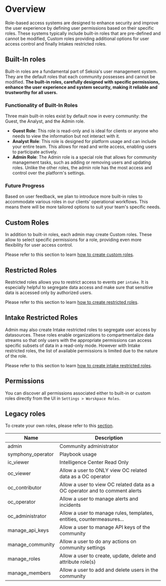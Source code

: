 # Overview

Role-based access systems are designed to enhance security and improve the user experience by defining user permissions based on their specific roles. These systems typically include built-in roles that are pre-defined and cannot be modified, Custom roles providing additional options for user access control and finally Intakes restricted roles.

## Built-In roles

Built-in roles are a fundamental part of Sekoia's user management system. They are the default roles that each community possesses and cannot be modified. **The built-in roles, carefully designed with specific permissions, enhance the user experience and system security, making it reliable and trustworthy for all users.**

### Functionality of Built-In Roles

Three main built-in roles exist by default now in every community: the Guest, the Analyst, and the Admin role.

-   **Guest Role**: This role is read-only and is ideal for clients or anyone who needs to view the information but not interact with it.
-   **Analyst Role**: This role is designed for platform usage and can include your entire team. This allows for read and write access, enabling users to participate actively.
-   **Admin Role**: The Admin role is a special role that allows for community management tasks, such as adding or removing users and updating roles. Unlike the other roles, the admin role has the most access and control over the platform's settings.

### Future Progress

Based on user feedback, we plan to introduce more built-in roles to accommodate various roles in our clients' operational workflows. This means there will be more tailored options to suit your team's specific needs.

## Custom Roles

In addition to built-in roles, each admin may create Custom roles. These allow to select specific permissions for a role, providing even more flexibility for user access control.

Please refer to this section to learn [how to create custom roles](custom_roles.md).  

## Restricted Roles

Restricted roles allows you to restrict access to events per `intake`. It is especially helpful to segregate data access and make sure that sensitive data is accessed only by authorized users. 

Please refer to this section to learn [how to create restricted roles](restricted_roles.md).  


## Intake Restricted Roles

Admin may also create Intake restricted roles to segregate user access by datasources. These roles enable organizations to compartmentalize data streams so that only users with the appropriate permissions can access specific subsets of data in a read-only mode. However with Intake restricted roles, the list of available permissions is limited due to the nature of the role.

Please refer to this section to learn [how to create intake restricted roles](intake_restricted_roles.md).  

## Permissions

You can discover all permissions associated either to built-in or custom roles directly from the UI in `Settings > Worskpace Roles`. 

## Legacy roles

To create your own roles, please refer to this [section](https://docs.sekoia.io/getting_started/manage_users/#create-custom-roles).

| Name              | Description                                                                 |
| ----------------- | --------------------------------------------------------------------------- |
| admin             | Community administrator                                                     |
| symphony_operator | Playbook usage                                                              |
| ic_viewer         | Intelligence Center Read Only                                               |
| oc_viewer         | Allow a user to ONLY view OC related data as a OC operator                  |
| oc_contributor    | Allow a user to view OC related data as a OC operator and to comment alerts |
| oc_operator       | Allow a user to manage alerts and incidents                                 |
| oc_administrator  | Allow a user to manage rules, templates, entities, countermeasures...       |
| manage_api_keys   | Allow a user to manage API keys of the community                            |
| manage_community  | Allow a user to do any actions on community settings                        |
| manage_roles      | Allow a user to create, update, delete and attribute role(s)                |
| manage_members    | Allow a user to add and delete users in the community                       |
